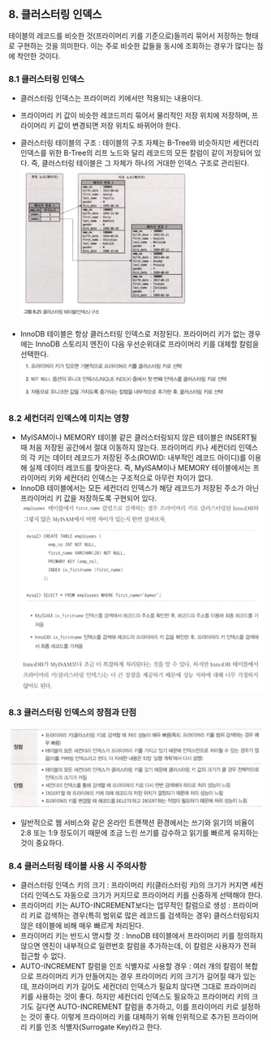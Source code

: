 ## 8. 클러스터링 인덱스
테이블의 레코드를 비슷한 것(프라이머리 키를 기준으로)들끼리 묶어서 저장하는 형태로 구현하는 것을 의미한다. 이는 주로 비슷한 값들을 동시에 조회하는 경우가 많다는 점에 착안한 것이다.

### 8.1 클러스터링 인덱스
- 클러스터링 인덱스는 프라이머리 키에서만 적용되는 내용이다.
- 프라이머리 키 값이 비슷한 레코드끼리 묶어서 물리적인 저장 위치에 저장하며, 프라이머리 키 값이 변경되면 저장 위치도 바뀌어야 한다.
- 클러스터링 테이블의 구조 : 테이블의 구조 자체는 B-Tree와 비슷하지만 세컨더리 인덱스를 위한 B-Tree의 리프 노드와 달리 레코드의 모든 칼럼이 같이 저장되어 있다. 즉, 클러스터링 테이블은 그 자체가 하나의 거대한 인덱스 구조로 관리된다.
![alt text](./img/image8_0.png)

- InnoDB 테이블은 항상 클러스터링 인덱스로 저장된다. 프라이머리 키가 없는 경우에는 InnoDB 스토리지 엔진이 다음 우선순위대로 프라이머리 키를 대체할 칼럼을 선택한다.
![alt text](./img/image8_1.png)

### 8.2 세컨더리 인덱스에 미치는 영향
- MyISAM이나 MEMORY 테이블 같은 클러스터링되지 않은 테이블은 INSERT될 때 처음 저장된 공간에서 절대 이동하지 않는다. 프라이머리 키나 세컨더리 인덱스의 각 키는 데이터 레코드가 저장된 주소(ROWID: 내부적인 레코드 아이디)를 이용해 실제 데이터 레코드를 찾아온다. 즉, MyISAM이나 MEMORY 테이블에서는 프라이머리 키와 세컨더리 인덱스는 구조적으로 아무런 차이가 없다. 
- InnoDB 테이블에서는 모든 세컨더리 인덱스가 해당 레코드가 저장된 주소가 아닌 프라이머리 키 값을 저장하도록 구현되어 있다.
![alt text](./img/image8_2.png)

### 8.3 클러스터링 인덱스의 장점과 단점
![alt text](./img/image8_3.png)
- 일반적으로 웹 서비스와 같은 온라인 트랜잭션 환경에서는 쓰기와 읽기의 비율이 2:8 또는 1:9 정도이기 때문에 조금 느린 쓰기를 감수하고 읽기를 빠르게 유지하는 것이 중요하다.

### 8.4 클러스터링 테이블 사용 시 주의사항
- 클러스터링 인덱스 키의 크기 : 프라이머리 키(클러스터링 키)의 크기가 커지면 세컨더리 인덱스도 자동으로 크기가 커지므로 프라이머리 키를 신중하게 선택해야 한다.
- 프라이머리 키는 AUTO-INCREMENT보다는 업무적인 칼럼으로 생성 : 프라이머리 키로 검색하는 경우(특히 범위로 많은 레코드를 검색하는 경우) 클러스터링되지 않은 테이블에 비해 매우 빠르게 처리된다.
- 프라이머리 키는 반드시 명시할 것 : InnoDB 테이블에서 프라이머리 키를 정의하지 않으면 엔진이 내부적으로 일련번호 칼럼을 추가하는데, 이 칼럼은 사용자가 전혀 접근할 수 없다.
- AUTO-INCREMENT 칼럼을 인조 식별자로 사용할 경우 : 여러 개의 칼럼이 복합으로 프라이머리 키가 만들어지는 경우 프라이머리 키의 크기가 길어질 때가 있는데, 프라이머리 키가 길어도 세컨더리 인덱스가 필요치 않다면 그대로 프라이머리 키를 사용하는 것이 좋다. 하지만 세컨더리 인덱스도 필요하고 프라이머리 키의 크기도 길다면 AUTO-INCREMENT 칼럼을 추가하고, 이를 프라이머리 키로 설정하는 것이 좋다. 이렇게 프라이머리 키를 대체하기 위해 인위적으로 추가된 프라이머리 키를 인조 식별자(Surrogate Key)라고 한다.